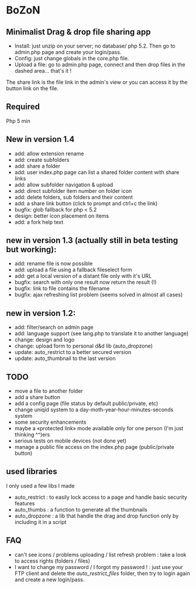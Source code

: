 # BoZoN

## Minimalist Drag & drop file sharing app

- Install: just unzip on your server; no database/ php 5.2. Then go to admin.php page and create your login/pass. 
- Config: just change globals in the core.php file. 
- Upload a file: go to admin.php page, connect and then drop files in the dashed area... that's it !

The share link is the file link in the admin's view or you can access it by the button link on the file.

## Required 
Php 5 min

## New in version 1.4
- add: allow extension rename
- add: create subfolders
- add: share a folder
- add: user index.php page can list a shared folder content with share links
- add: allow subfolder navigation & upload
- add: direct subfolder item number on folder icon
- add: delete folders, sub folders and their content
- add: a share link button (click to prompt and ctrl+c the link)
- bugfix: glob fallback for php < 5.2 
- design: better icon placement on items
- add: a fork help text

## new in version 1.3 (actually still in beta testing but working):
- add: rename file is now possible
- add: upload a file using a fallback fileselect form
- add: get a local version of a distant file only with it's URL
- bugfix: search with only one result now return the result (!)
- bugfix: link to file contains the filename
- bugfix: ajax refreshing list problem (seems solved in almost all cases)

## new in version 1.2:
- add: filter/search on admin page
- add: language support (see lang.php to translate it to another language)
- change: design and logo
- change: upload form to personal d&d lib (auto_dropzone)
- update: auto_restrict to a better secured version
- update: auto_thumbnail to the last version

## TODO
- move a file to another folder
- add a share button
- add a config page (file status by default public/private, etc)
- change uniqid system to a day-moth-year-hour-minutes-seconds system
- some security enhancements
- maybe a «protected link» mode available only for one person (I'm just thinking ^^)ers
- serious tests on mobile devices (not done yet)
- manage a public file access on the index.php page (public/private button)

## used libraries 
I only used a few libs I made
- auto_restrict : to easily lock access to a page and handle basic security features
- auto_thumbs : a function to generate all the thumbnails
- auto_dropzone : a lib that handle the drag and drop function only by including it in a script

## FAQ
- can't see icons / problems uploading / list refresh problem : take a look to access rights (folders / files)
- I want to change my password / I forgot my password ! : just use your FTP client and delete the *auto_restrict_files* folder, then try to login again and create a new login/pass.
